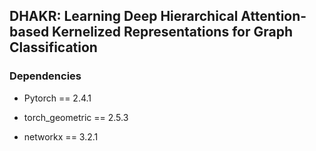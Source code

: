 ## DHAKR: Learning Deep Hierarchical Attention-based Kernelized Representations for Graph Classification

### Dependencies

- Pytorch == 2.4.1 

- torch_geometric == 2.5.3

- networkx == 3.2.1

### 
